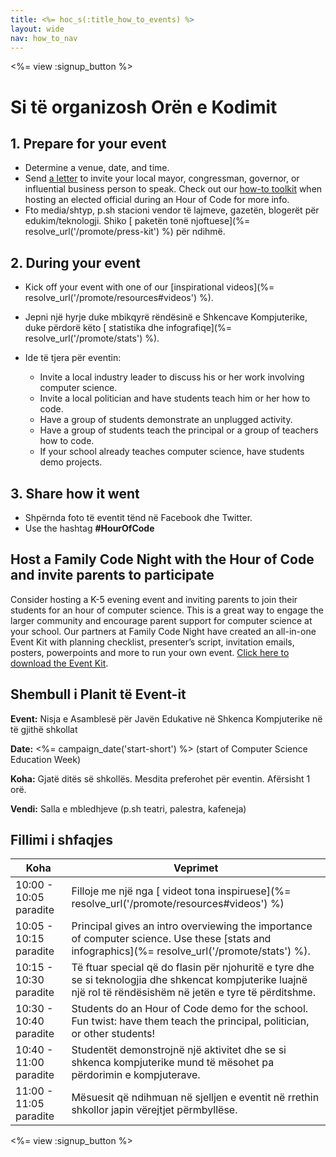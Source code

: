 ```yaml
---
title: <%= hoc_s(:title_how_to_events) %>
layout: wide
nav: how_to_nav
---
```

<%= view :signup_button %>

# Si të organizosh Orën e Kodimit

## 1. Prepare for your event

- Determine a venue, date, and time.
- Send [a letter](https://hourofcode.com/promote/resources#sample-emails) to invite your local mayor, congressman, governor, or influential business person to speak. Check out our [how-to toolkit](%=localized_file('/files/elected-official.pdf')%) when hosting an elected official during an Hour of Code for more info.
- Fto media/shtyp, p.sh stacioni vendor të lajmeve, gazetën, blogerët për edukim/teknologji. Shiko [ paketën tonë njoftuese](%= resolve_url('/promote/press-kit') %) për ndihmë.

## 2. During your event

- Kick off your event with one of our [inspirational videos](%= resolve_url('/promote/resources#videos') %).
- Jepni një hyrje duke mbikqyrë rëndësinë e Shkencave Kompjuterike, duke përdorë këto [ statistika dhe infografiqe](%= resolve_url('/promote/stats') %).   
      
    
- Ide të tjera për eventin: 
    - Invite a local industry leader to discuss his or her work involving computer science.
    - Invite a local politician and have students teach him or her how to code.
    - Have a group of students demonstrate an unplugged activity.
    - Have a group of students teach the principal or a group of teachers how to code.
    - If your school already teaches computer science, have students demo projects.

## 3. Share how it went

- Shpërnda foto të eventit tënd në Facebook dhe Twitter. 
- Use the hashtag **#HourOfCode**

## Host a Family Code Night with the Hour of Code and invite parents to participate

Consider hosting a K-5 evening event and inviting parents to join their students for an hour of computer science. This is a great way to engage the larger community and encourage parent support for computer science at your school. Our partners at Family Code Night have created an all-in-one Event Kit with planning checklist, presenter’s script, invitation emails, posters, powerpoints and more to run your own event. [Click here to download the Event Kit](http://www.familycodenight.org/DownloadCodeDotOrg.html).

## Shembull i Planit të Event-it

**Event:** Nisja e Asamblesë për Javën Edukative në Shkenca Kompjuterike në të gjithë shkollat

**Date:** <%= campaign_date('start-short') %> (start of Computer Science Education Week)

**Koha:** Gjatë ditës së shkollës. Mesdita preferohet për eventin. Afërsisht 1 orë.

**Vendi:** Salla e mbledhjeve (p.sh teatri, palestra, kafeneja)   
  


## Fillimi i shfaqjes

| Koha                   | Veprimet                                                                                                                                                        |
| ---------------------- | --------------------------------------------------------------------------------------------------------------------------------------------------------------- |
| 10:00 - 10:05 paradite | Filloje me një nga [ videot tona inspiruese](%= resolve_url('/promote/resources#videos') %)                                                                     |
| 10:05 - 10:15 paradite | Principal gives an intro overviewing the importance of computer science. Use these [stats and infographics](%= resolve_url('/promote/stats') %).                |
| 10:15 - 10:30 paradite | Të ftuar special që do flasin për njohuritë e tyre dhe se si teknologjia dhe shkencat kompjuterike luajnë një rol të rëndësishëm në jetën e tyre të përditshme. |
| 10:30 - 10:40 paradite | Students do an Hour of Code demo for the school. Fun twist: have them teach the principal, politician, or other students!                                       |
| 10:40 - 11:00 paradite | Studentët demonstrojnë një aktivitet dhe se si shkenca kompjuterike mund të mësohet pa përdorimin e kompjuterave.                                               |
| 11:00 - 11:05 paradite | Mësuesit që ndihmuan në sjelljen e eventit në rrethin shkollor japin vërejtjet përmbyllëse.                                                                     |

<%= view :signup_button %>